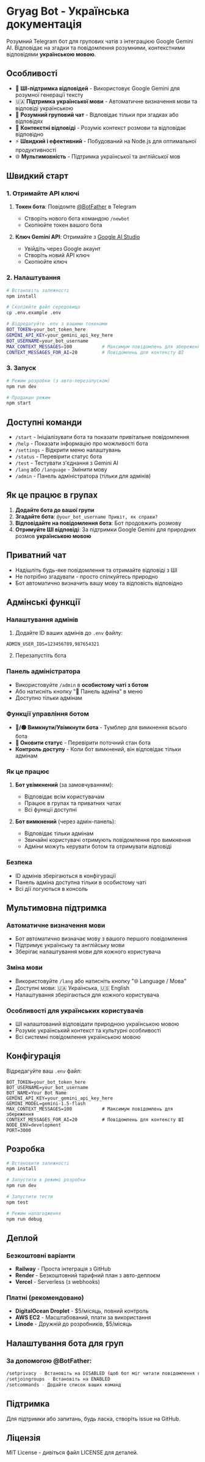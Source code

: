 # Gryag Bot - Українська документація

Розумний Telegram бот для групових чатів з інтеграцією Google Gemini AI. Відповідає на згадки та повідомлення розумними, контекстними відповідями **українською мовою**.

## Особливості

- 🤖 **ШІ-підтримка відповідей** - Використовує Google Gemini для розумної генерації тексту
- 🇺🇦 **Підтримка української мови** - Автоматичне визначення мови та відповіді українською
- 💬 **Розумний груповий чат** - Відповідає тільки при згадках або відповідях
- 🎯 **Контекстні відповіді** - Розуміє контекст розмови та відповідає відповідно
- ⚡ **Швидкий і ефективний** - Побудований на Node.js для оптимальної продуктивності
- 🌐 **Мультимовність** - Підтримка української та англійської мов

## Швидкий старт

### 1. Отримайте API ключі

1. **Токен бота**: Повідомте [@BotFather](https://t.me/BotFather) в Telegram
   - Створіть нового бота командою `/newbot`
   - Скопіюйте токен вашого бота

2. **Ключ Gemini API**: Отримайте з [Google AI Studio](https://aistudio.google.com/app/apikey)
   - Увійдіть через Google акаунт
   - Створіть новий API ключ
   - Скопіюйте ключ

### 2. Налаштування

```bash
# Встановіть залежності
npm install

# Скопіюйте файл середовища
cp .env.example .env

# Відредагуйте .env з вашими токенами
BOT_TOKEN=your_bot_token_here
GEMINI_API_KEY=your_gemini_api_key_here
BOT_USERNAME=your_bot_username
MAX_CONTEXT_MESSAGES=100           # Максимум повідомлень для збереження
CONTEXT_MESSAGES_FOR_AI=20         # Повідомлень для контексту ШІ
```

### 3. Запуск

```bash
# Режим розробки (з авто-перезапуском)
npm run dev

# Продакшн режим
npm start
```

## Доступні команди

- `/start` - Ініціалізувати бота та показати привітальне повідомлення
- `/help` - Показати інформацію про можливості бота
- `/settings` - Відкрити меню налаштувань
- `/status` - Перевірити статус бота
- `/test` - Тестувати з'єднання з Gemini AI
- `/lang` або `/language` - Змінити мову
- `/admin` - Панель адміністратора (тільки для адмінів)

## Як це працює в групах

1. **Додайте бота до вашої групи**
2. **Згадайте бота**: `@your_bot_username Привіт, як справи?`
3. **Відповідайте на повідомлення бота**: Бот продовжить розмову
4. **Отримуйте ШІ відповіді**: За підтримки Google Gemini для природних розмов **українською мовою**

## Приватний чат

- Надішліть будь-яке повідомлення та отримайте відповіді з ШІ
- Не потрібно згадувати - просто спілкуйтесь природно
- Бот автоматично визначить вашу мову та відповість відповідно

## Адмінські функції

### Налаштування адмінів
1. Додайте ID ваших адмінів до `.env` файлу:
```env
ADMIN_USER_IDS=123456789,987654321
```

2. Перезапустіть бота

### Панель адміністратора
- Використовуйте `/admin` в **особистому чаті з ботом**
- Або натисніть кнопку "🔧 Панель адміна" в меню
- Доступно тільки адмінам

### Функції управління ботом
- **🔴/🟢 Вимкнути/Увімкнути бота** - Тумблер для вимкнення всього бота
- **🔄 Оновити статус** - Перевірити поточний стан бота
- **Контроль доступу** - Коли бот вимкнений, він відповідає тільки адмінам

### Як це працює
1. **Бот увімкнений** (за замовчуванням):
   - Відповідає всім користувачам
   - Працює в групах та приватних чатах
   - Всі функції доступні

2. **Бот вимкнений** (через адмін-панель):
   - Відповідає тільки адмінам
   - Звичайні користувачі отримують повідомлення про вимкнення
   - Адміни можуть керувати ботом та отримувати відповіді

### Безпека
- ID адмінів зберігаються в конфігурації
- Панель адміна доступна тільки в особистому чаті
- Всі дії логуються в консоль

## Мультимовна підтримка

### Автоматичне визначення мови
- Бот автоматично визначає мову з вашого першого повідомлення
- Підтримує українську та англійську мови
- Зберігає налаштування мови для кожного користувача

### Зміна мови
- Використовуйте `/lang` або натисніть кнопку "🌐 Language / Мова"
- Доступні мови: 🇺🇦 Українська, 🇺🇸 English
- Налаштування зберігаються для кожного користувача

### Особливості для українських користувачів
- ШІ налаштований відповідати природною українською мовою
- Розуміє український контекст та культурні особливості
- Всі системні повідомлення українською мовою

## Конфігурація

Відредагуйте ваш `.env` файл:

```env
BOT_TOKEN=your_bot_token_here
BOT_USERNAME=your_bot_username
BOT_NAME=Your Bot Name
GEMINI_API_KEY=your_gemini_api_key_here
GEMINI_MODEL=gemini-1.5-flash
MAX_CONTEXT_MESSAGES=100           # Максимум повідомлень для збереження
CONTEXT_MESSAGES_FOR_AI=20         # Повідомлень для контексту ШІ
NODE_ENV=development
PORT=3000
```

## Розробка

```bash
# Встановити залежності
npm install

# Запустити в режимі розробки
npm run dev

# Запустити тести
npm test

# Режим налагодження
npm run debug
```

## Деплой

### Безкоштовні варіанти
- **Railway** - Проста інтеграція з GitHub
- **Render** - Безкоштовний тарифний план з авто-деплоєм
- **Vercel** - Serverless (з webhooks)

### Платні (рекомендовано)
- **DigitalOcean Droplet** - $5/місяць, повний контроль
- **AWS EC2** - Масштабований, плати за використання
- **Linode** - Дружній до розробників, $5/місяць

## Налаштування бота для груп

### За допомогою @BotFather:
```bash
/setprivacy - Встановіть на DISABLED (щоб бот міг читати повідомлення групи)
/setjoingroups - Встановіть на ENABLED
/setcommands - Додайте список ваших команд
```

## Підтримка

Для підтримки або запитань, будь ласка, створіть issue на GitHub.

## Ліцензія

MIT License - дивіться файл LICENSE для деталей.
